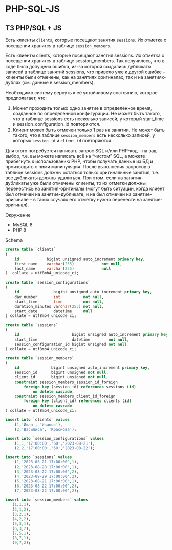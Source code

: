 # PHP-SQL-JS

## ТЗ PHP/SQL + JS
Есть клиенты `clients`, которые посещают занятия `sessions`. Их отметка о посещении хранится в таблице `session_members`.

Есть клиенты clients, которые посещают занятия sessions. Их отметка о посещении хранится в таблице session_members.  Так получилось, что в коде была допущена ошибка, из-за которой создались дубликаты записей в таблице занятий sessions, что привело уже к другой ошибке – клиенты были отмечены, как на занятиях оригиналах, так и на занятиях-дублях (см. данные в  session_members).

Необходимо систему вернуть к её устойчивому состоянию, которое предполагает, что: 
 1) Может проходить только одно занятие в определённое время, созданное по определённой конфигурации. Не может быть такого, что в таблице  sessions есть несколько записей, у который start_time и session_configuration_id повторяются. 
 2) Клиент может быть отмечен только 1 раз на занятии. Не может быть такого, что в таблице `session_members` есть несколько записей, у которых `session_id` и `client_id` повторяются.

Для этого потребуется написать запрос SQL и/или PHP-код – на ваш выбор, т.е. вы можете написать всё на “чистом” SQL, а можете прибегнуть к использованию PHP, чтобы получать данные из БД и производить с ними манипуляция. После выполнения запросов в таблице sessions должны остаться только оригинальные занятия, т.е. все дубликаты должны удалиться. При этом, если на занятия-дубликаты уже были отмечены клиенты, то их отметки должны перенестись на занятия-оригиналы (могут быть ситуации, когда клиент был отмечен на занятие-дубликате, и не был отмечен на занятие-оригинале – в таких случаях его отметку нужно перенести на занятие-оригинал).


Окружение
- MySQL 8
- PHP 8

Schema

```sql
create table `clients`
(
    id            bigint unsigned auto_increment primary key,
    first_name    varchar(255)            not null,
    last_name     varchar(255)            null
)  collate = utf8mb4_unicode_ci;

create table `session_configurations`
(
    id               bigint unsigned auto_increment primary key,
    day_number       int          not null,
    start_time       time         not null,
    duration_minutes varchar(255) not null,
    start_date       datetime     null
) collate = utf8mb4_unicode_ci;

create table `sessions`
(
    id                       bigint unsigned auto_increment primary key,
    start_time               datetime        not null,
    session_configuration_id bigint unsigned not null
) collate = utf8mb4_unicode_ci;

create table `session_members`
(
    id              bigint unsigned auto_increment primary key,
    session_id      bigint unsigned not null,
    client_id       bigint unsigned not null,
    constraint session_members_session_id_foreign
        foreign key (session_id) references sessions (id)
            on delete cascade,
    constraint session_members_client_id_foreign
        foreign key (client_id) references clients (id)
            on delete cascade
) collate = utf8mb4_unicode_ci;

insert into `clients` values
    (1,'Иван', 'Иванов'),
    (2,'Василиса', 'Краснова');

insert into `session_configurations` values
    (1,1,'17:00:00','60','2023-08-21'),
    (2,2,'17:00:00','60','2023-08-22');

insert into `sessions` values
    (1,'2023-08-21 17:00:00',1),
    (2,'2023-08-28 17:00:00',1),
    (3,'2023-08-22 17:00:00',2),
    (4,'2023-08-29 17:00:00',2),
    (5,'2023-08-21 17:00:00',1),
    (6,'2023-08-22 17:00:00',2),
    (7,'2023-08-22 17:00:00',2);

insert into `session_members` values
   (1,1,1),
   (2,1,2),
   (3,2,1),
   (4,2,2),
   (5,3,1),
   (6,3,2),
   (7,5,1),
   (8,7,1),
   (9,7,2);
```